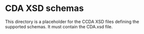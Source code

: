 # CDA XSD schemas

This directory is a placeholder for the CCDA XSD files defining the supported
schemas. It must contain the CDA.xsd file.
